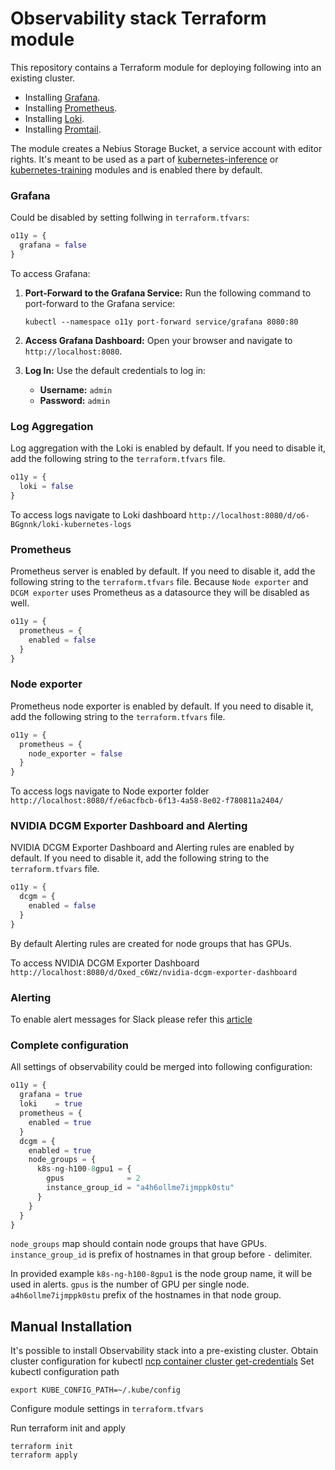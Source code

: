 # Observability stack Terraform module

This repository contains a Terraform module for
deploying following into an existing cluster.

- Installing [Grafana](https://github.com/grafana/helm-charts/tree/main/charts/grafana).
- Installing [Prometheus](https://github.com/prometheus-community/helm-charts/blob/main/charts/prometheus).
- Installing [Loki](https://github.com/grafana/loki/tree/main/production/helm/loki).
- Installing [Promtail](https://github.com/grafana/helm-charts/tree/main/charts/promtail).

The module creates a Nebius Storage Bucket, a service account with editor rights.
It's meant to be used as a part of [kubernetes-inference](../kubernetes-inference/README.md)
or [kubernetes-training](../kubernetes-training/README.md) modules and is enabled there by default.

### Grafana

Could be disabled by setting follwing in `terraform.tfvars`:
```terraform
o11y = {
  grafana = false
}
```

To access Grafana:

1. **Port-Forward to the Grafana Service:** Run the following command to port-forward to the Grafana service:
   ```shell
   kubectl --namespace o11y port-forward service/grafana 8080:80
   ```

2. **Access Grafana Dashboard:** Open your browser and navigate to `http://localhost:8080`.

3. **Log In:** Use the default credentials to log in:
   - **Username:** `admin`
   - **Password:** `admin`

### Log Aggregation

Log aggregation with the Loki is enabled by default. If you need to disable it, add the following string to the `terraform.tfvars` file.
```terraform
o11y = {
  loki = false
}
```

To access logs navigate to Loki dashboard `http://localhost:8080/d/o6-BGgnnk/loki-kubernetes-logs`

### Prometheus

Prometheus server is enabled by default. If you need to disable it, add the following string to the `terraform.tfvars` file.
Because `Node exporter` and `DCGM exporter` uses Prometheus as a datasource they will be disabled as well.

```terraform
o11y = {
  prometheus = {
    enabled = false
  }
}
```

### Node exporter

Prometheus node exporter is enabled by default. If you need to disable it, add the following string to the `terraform.tfvars` file.

```terraform
o11y = {
  prometheus = {
    node_exporter = false
  }
}
```

To access logs navigate to Node exporter folder `http://localhost:8080/f/e6acfbcb-6f13-4a58-8e02-f780811a2404/`

### NVIDIA DCGM Exporter Dashboard and Alerting

NVIDIA DCGM Exporter Dashboard and Alerting rules are enabled by default. If you need to disable it, add the following string to the `terraform.tfvars` file.

```terraform
o11y = {
  dcgm = {
    enabled = false
  }
}
```

By default Alerting rules are created for node groups that has GPUs.

To access NVIDIA DCGM Exporter Dashboard `http://localhost:8080/d/Oxed_c6Wz/nvidia-dcgm-exporter-dashboard`

### Alerting

To enable alert messages for Slack please refer this [article](https://grafana.com/docs/grafana/latest/alerting/configure-notifications/manage-contact-points/integrations/configure-slack/)

### Complete configuration

All settings of observability could be merged into following configuration:

```terraform
o11y = {
  grafana = true
  loki    = true
  prometheus = {
    enabled = true
  }
  dcgm = {
    enabled = true
    node_groups = {
      k8s-ng-h100-8gpu1 = {
        gpus              = 2
        instance_group_id = "a4h6ollme7ijmppk0stu"
      }
    }
  }
}
```

`node_groups` map should contain node groups that have GPUs. `instance_group_id` is prefix of hostnames in that group before `-` delimiter.

In provided example `k8s-ng-h100-8gpu1` is the node group name, it will be used in alerts. `gpus` is the number of GPU per single node. `a4h6ollme7ijmppk0stu` prefix of the hostnames in that node group.

## Manual Installation
It's possible to install Observability stack into a pre-existing cluster.
Obtain cluster configuration for kubectl [ncp container cluster get-credentials](https://nebius.ai/docs/cli/cli-ref/managed-services/container/cluster/get-credentials)
Set kubectl configuration path

```shell
export KUBE_CONFIG_PATH=~/.kube/config
```

Configure module settings in `terraform.tfvars`

Run terraform init and apply
```shell
terraform init
terraform apply
```
